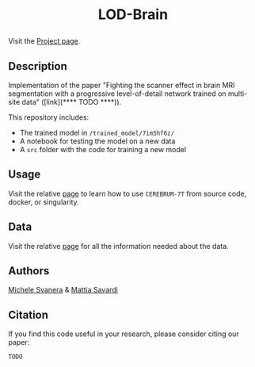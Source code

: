 # <p align="center">LOD-Brain</p>


Visit the [Project page](https://rocknroll87q.github.io/LOD-Brain/).

## Description

Implementation of the paper "Fighting the scanner effect in brain MRI segmentation with a progressive level-of-detail network trained on multi-site data" ([link](**** TODO ****)).

<!--<p align="center">
<img src="misc/training.png" width="700" />  
</p>
-->
This repository includes: 

* The trained model in `/trained_model/7im5hf6z/`
* A notebook for testing the model on a new data
* A `src` folder with the code for training a new model

## Usage

Visit the relative [page](https://rocknroll87q.github.io/LOD-Brain/usage) to learn how to use `CEREBRUM-7T` from source code, docker, or singularity.

## Data

Visit the relative [page](https://rocknroll87q.github.io/LOD-Brain/data) for all the information needed about the data.

## Authors

[Michele Svanera](https://github.com/rockNroll87q)
&
[Mattia Savardi](https://github.com/msavardi)


## Citation

If you find this code useful in your research, please consider citing our paper:

```
TODO
```